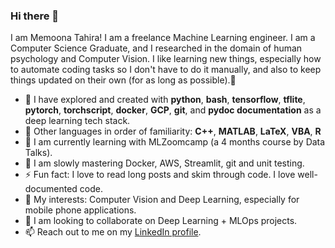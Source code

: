 ### Hi there 👋

<!--
**MemoonaTahira/MemoonaTahira** is a ✨ _special_ ✨ repository because its `README.md` (this file) appears on your GitHub profile. -->

I am Memoona Tahira! I am a freelance Machine Learning engineer. I am a Computer Science Graduate, and I researched in the domain of human psychology and Computer Vision. I like learning new things, especially how to automate coding tasks so I don't have to do it manually, and also to keep things updated on their own (for as long as possible).🧶

- 🔭 I have explored and created with **python**, **bash**, **tensorflow**, **tflite**, **pytorch**, **torchscript**, **docker**, **GCP**, **git**, and **pydoc documentation** as a deep learning tech stack. 
- 👀 Other languages in order of familiarity: **C++**, **MATLAB**, **LaTeX**, **VBA**, **R**
- 🌱 I am currently learning with MLZoomcamp (a 4 months course by Data Talks). 
- 🐌 I am slowly mastering Docker, AWS, Streamlit, git and unit testing.
- ⚡ Fun fact: I love to read long posts and skim through code. I love well-documented code.  
- 🌟 My interests: Computer Vision and Deep Learning, especially for mobile phone applications. 
- 👯 I am looking to collaborate on Deep Learning + MLOps projects.
- 📫 Reach out to me on my [LinkedIn profile](https://www.linkedin.com/in/memoona-tahira-ml-engineer/).
